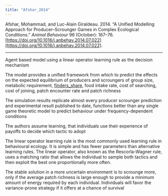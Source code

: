 ```yaml
---
title: "Afshar_2014"
---
```


Afshar, Mohammad, and Luc-Alain Giraldeau. 2014. “A Unified Modelling Approach for Producer–Scrounger Games in Complex Ecological Conditions.” _Animal Behaviour_ 96 (October): 167–76. [https://doi.org/10.1016/j.anbehav.2014.07.022](https://doi.org/10.1016/j.anbehav.2014.07.022).

---

Agent based model using a linear operator learning rule as the decision mechanism

The model provides a unified framework from which to predict the effects on the expected equilibrium of producers and scroungers of group size, metabolic requirement, [finders_share](../topics/finders_share.md), food intake rate, cost of searching, cost of joining, patch encounter rate and patch richness

The simulation results replicate almost every producer scrounger prediction and experimental result published to date, functions better than any single game theoretic model to predict behaviour under frequency-dependent conditions

The authors assume learning, that individuals use their experience of payoffs to decide which tactic to adopt

The linear operator learning rule is the most commonly used learning rule in behavioural ecology. It is simple and has fewer parameters than alternative learning rules. The linear operator, also known as the Rescorla-Wagner rule, uses a matching ratio that allows the individual to sample both tactics and then exploit the best one proportionally more often. 

The stable solution in a more uncertain environment is to scrounge more, only if the average patch richness is large enough to provide a minimum amount of energy required by each individual. Individuals will favor the variance-prone strategy if it offers at a chance of survival



